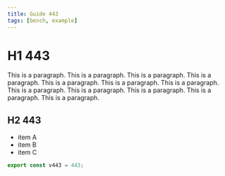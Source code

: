 ```yaml
---
title: Guide 443
tags: [bench, example]
---
```


# H1 443

This is a paragraph. This is a paragraph. This is a paragraph. This is a paragraph. This is a paragraph. This is a paragraph. This is a paragraph. This is a paragraph. This is a paragraph. This is a paragraph. This is a paragraph. This is a paragraph. 

## H2 443

- item A
- item B
- item C

```ts
export const v443 = 443;
```